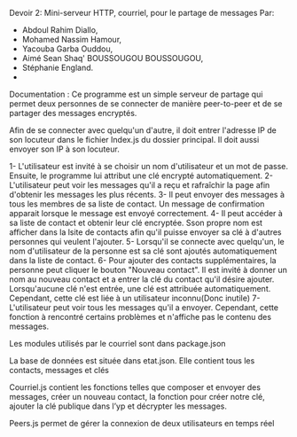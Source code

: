 Devoir 2: Mini-serveur HTTP, courriel, pour le partage de messages
Par: 
- Abdoul Rahim Diallo,
- Mohamed Nassim Hamour, 
- Yacouba Garba Ouddou, 
- Aimé Sean Shaq' BOUSSOUGOU BOUSSOUGOU, 
- Stéphanie England.
- 
Documentation :
Ce programme est un simple serveur de partage qui permet deux personnes de se connecter de manière peer-to-peer et de se partager des messages encryptés.

Afin de se connecter avec quelqu'un d'autre, il doit entrer l'adresse IP de son locuteur dans le fichier Index.js du dossier principal. Il doit aussi envoyer son IP à son locuteur.

1-	L'utilisateur est invité à se choisir un nom d'utilisateur et un mot de passe. Ensuite, le programme lui attribut une clé encrypté automatiquement.
2-	L'utilisateur peut voir les messages qu'il a reçu et rafraîchir la page afin d'obtenir les messages les plus récents.
3-	Il peut envoyer des messages à tous les membres de sa liste de contact. Un message de confirmation apparait lorsque le message est envoyé correctement.
4-	Il peut accéder à sa liste de contact et obtenir leur clé encryptée. Sson propre nom est afficher dans la lsite de contacts afin qu'il puisse envoyer sa clé à d'autres personnes qui veulent l'ajouter.
5-	Lorsqu'il se connecte avec quelqu'un, le nom d'utilisateur de la personne est sa clé sont ajoutés automatiquement dans la liste de contact.
6-	Pour ajouter des contacts supplémentaires, la personne peut cliquer le bouton "Nouveau contact". Il est invité à donner un nom au nouveau contact et a entrer la clé du contact qu'il désire ajouter. Lorsqu'aucune clé n'est entrée, une clé est attribuée automatiquement. Cependant, cette clé est liée à un utilisateur inconnu(Donc inutile)
7- L'utilisateur peut voir tous les messages qu'il a envoyer. Cependant, cette fonction à rencontré certains problèmes et n'affiche pas le contenu des messages.

Les modules utilisés par le courriel sont dans package.json

La base de données est située dans etat.json. Elle contient tous les contacts, messages et clés

Courriel.js contient les fonctions telles que composer et envoyer des messages, créer un nouveau contact, la fonction pour créer notre clé, ajouter la clé publique dans l’yp et décrypter les messages.

Peers.js permet de gérer la connexion de deux utilisateurs en temps réel
